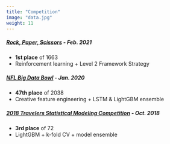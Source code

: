 ```yaml
---
title: "Competition"
image: "data.jpg"
weight: 11
---
```



##### [**Rock, Paper, Scissors**](https://www.kaggle.com/c/rock-paper-scissors) - Feb. 2021
* **1st place** of 1663
* Reinforcement learning + Level 2 Framework Strategy

##### [**NFL Big Data Bowl**](https://www.kaggle.com/c/nfl-big-data-bowl-2020) - Jan. 2020
* **47th place** of 2038
* Creative feature engineering + LSTM & LightGBM ensemble

##### [**2018 Travelers Statistical Modeling Competition**](https://www.kaggle.com/c/2018-Travelers-Statistical-Modeling-Competition) - Oct. 2018
* **3rd place** of 72
* LightGBM + k-fold CV + model ensemble
